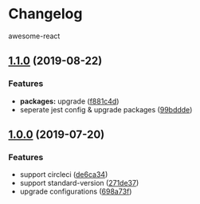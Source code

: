 # Changelog

 awesome-react

## [1.1.0](https://github.com/TaylorPzreal/awesome-react/compare/v1.0.0...v1.1.0) (2019-08-22)


### Features

* **packages:** upgrade ([f881c4d](https://github.com/TaylorPzreal/awesome-react/commit/f881c4d))
* seperate jest config & upgrade packages ([99bddde](https://github.com/TaylorPzreal/awesome-react/commit/99bddde))

## [1.0.0](https://github.com/TaylorPzreal/awesome-react/compare/v0.4.1...v1.0.0) (2019-07-20)


### Features

* support circleci ([de6ca34](https://github.com/TaylorPzreal/awesome-react/commit/de6ca34))
* support standard-version ([271de37](https://github.com/TaylorPzreal/awesome-react/commit/271de37))
* upgrade configurations ([698a73f](https://github.com/TaylorPzreal/awesome-react/commit/698a73f))
